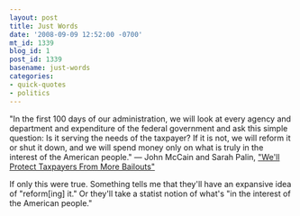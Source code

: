 ```yaml
---
layout: post
title: Just Words
date: '2008-09-09 12:52:00 -0700'
mt_id: 1339
blog_id: 1
post_id: 1339
basename: just-words
categories:
- quick-quotes
- politics
---
```

"In the first 100 days of our administration, we will look at every agency and department and expenditure of the federal government and ask this simple question: Is it serving the needs of the taxpayer? If it is not, we will reform it or shut it down, and we will spend money only on what is truly in the interest of the American people." — John McCain and Sarah Palin, <a href="http://online.wsj.com/article_print/SB122091995349512749.html">"We'll Protect Taxpayers From More Bailouts"</a>
<p>
If only this were true. Something tells me that they'll have an expansive idea of "reform[ing] it." Or they'll take a statist notion of what's "in the interest of the American people."
</p>
